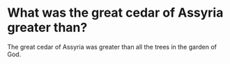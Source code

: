 # What was the great cedar of Assyria greater than?

The great cedar of Assyria was greater than all the trees in the garden of God.

